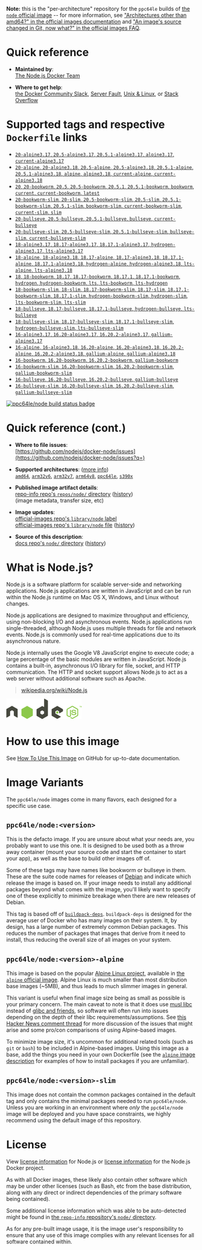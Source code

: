 <!--

********************************************************************************

WARNING:

    DO NOT EDIT "node/README.md"

    IT IS AUTO-GENERATED

    (from the other files in "node/" combined with a set of templates)

********************************************************************************

-->

**Note:** this is the "per-architecture" repository for the `ppc64le` builds of [the `node` official image](https://hub.docker.com/_/node) -- for more information, see ["Architectures other than amd64?" in the official images documentation](https://github.com/docker-library/official-images#architectures-other-than-amd64) and ["An image's source changed in Git, now what?" in the official images FAQ](https://github.com/docker-library/faq#an-images-source-changed-in-git-now-what).

# Quick reference

-	**Maintained by**:  
	[The Node.js Docker Team](https://github.com/nodejs/docker-node)

-	**Where to get help**:  
	[the Docker Community Slack](https://dockr.ly/comm-slack), [Server Fault](https://serverfault.com/help/on-topic), [Unix & Linux](https://unix.stackexchange.com/help/on-topic), or [Stack Overflow](https://stackoverflow.com/help/on-topic)

# Supported tags and respective `Dockerfile` links

-	[`20-alpine3.17`, `20.5-alpine3.17`, `20.5.1-alpine3.17`, `alpine3.17`, `current-alpine3.17`](https://github.com/nodejs/docker-node/blob/1a4f3d2d0c914b4468ba9675cedf70a2f4f0f82d/20/alpine3.17/Dockerfile)
-	[`20-alpine`, `20-alpine3.18`, `20.5-alpine`, `20.5-alpine3.18`, `20.5.1-alpine`, `20.5.1-alpine3.18`, `alpine`, `alpine3.18`, `current-alpine`, `current-alpine3.18`](https://github.com/nodejs/docker-node/blob/1a4f3d2d0c914b4468ba9675cedf70a2f4f0f82d/20/alpine3.18/Dockerfile)
-	[`20`, `20-bookworm`, `20.5`, `20.5-bookworm`, `20.5.1`, `20.5.1-bookworm`, `bookworm`, `current`, `current-bookworm`, `latest`](https://github.com/nodejs/docker-node/blob/1a4f3d2d0c914b4468ba9675cedf70a2f4f0f82d/20/bookworm/Dockerfile)
-	[`20-bookworm-slim`, `20-slim`, `20.5-bookworm-slim`, `20.5-slim`, `20.5.1-bookworm-slim`, `20.5.1-slim`, `bookworm-slim`, `current-bookworm-slim`, `current-slim`, `slim`](https://github.com/nodejs/docker-node/blob/1a4f3d2d0c914b4468ba9675cedf70a2f4f0f82d/20/bookworm-slim/Dockerfile)
-	[`20-bullseye`, `20.5-bullseye`, `20.5.1-bullseye`, `bullseye`, `current-bullseye`](https://github.com/nodejs/docker-node/blob/1a4f3d2d0c914b4468ba9675cedf70a2f4f0f82d/20/bullseye/Dockerfile)
-	[`20-bullseye-slim`, `20.5-bullseye-slim`, `20.5.1-bullseye-slim`, `bullseye-slim`, `current-bullseye-slim`](https://github.com/nodejs/docker-node/blob/1a4f3d2d0c914b4468ba9675cedf70a2f4f0f82d/20/bullseye-slim/Dockerfile)
-	[`18-alpine3.17`, `18.17-alpine3.17`, `18.17.1-alpine3.17`, `hydrogen-alpine3.17`, `lts-alpine3.17`](https://github.com/nodejs/docker-node/blob/8c40f63ed62b2fde41903b097391b74f15f32cea/18/alpine3.17/Dockerfile)
-	[`18-alpine`, `18-alpine3.18`, `18.17-alpine`, `18.17-alpine3.18`, `18.17.1-alpine`, `18.17.1-alpine3.18`, `hydrogen-alpine`, `hydrogen-alpine3.18`, `lts-alpine`, `lts-alpine3.18`](https://github.com/nodejs/docker-node/blob/8c40f63ed62b2fde41903b097391b74f15f32cea/18/alpine3.18/Dockerfile)
-	[`18`, `18-bookworm`, `18.17`, `18.17-bookworm`, `18.17.1`, `18.17.1-bookworm`, `hydrogen`, `hydrogen-bookworm`, `lts`, `lts-bookworm`, `lts-hydrogen`](https://github.com/nodejs/docker-node/blob/1a4f3d2d0c914b4468ba9675cedf70a2f4f0f82d/18/bookworm/Dockerfile)
-	[`18-bookworm-slim`, `18-slim`, `18.17-bookworm-slim`, `18.17-slim`, `18.17.1-bookworm-slim`, `18.17.1-slim`, `hydrogen-bookworm-slim`, `hydrogen-slim`, `lts-bookworm-slim`, `lts-slim`](https://github.com/nodejs/docker-node/blob/1a4f3d2d0c914b4468ba9675cedf70a2f4f0f82d/18/bookworm-slim/Dockerfile)
-	[`18-bullseye`, `18.17-bullseye`, `18.17.1-bullseye`, `hydrogen-bullseye`, `lts-bullseye`](https://github.com/nodejs/docker-node/blob/1a4f3d2d0c914b4468ba9675cedf70a2f4f0f82d/18/bullseye/Dockerfile)
-	[`18-bullseye-slim`, `18.17-bullseye-slim`, `18.17.1-bullseye-slim`, `hydrogen-bullseye-slim`, `lts-bullseye-slim`](https://github.com/nodejs/docker-node/blob/1a4f3d2d0c914b4468ba9675cedf70a2f4f0f82d/18/bullseye-slim/Dockerfile)
-	[`16-alpine3.17`, `16.20-alpine3.17`, `16.20.2-alpine3.17`, `gallium-alpine3.17`](https://github.com/nodejs/docker-node/blob/1a4f3d2d0c914b4468ba9675cedf70a2f4f0f82d/16/alpine3.17/Dockerfile)
-	[`16-alpine`, `16-alpine3.18`, `16.20-alpine`, `16.20-alpine3.18`, `16.20.2-alpine`, `16.20.2-alpine3.18`, `gallium-alpine`, `gallium-alpine3.18`](https://github.com/nodejs/docker-node/blob/1a4f3d2d0c914b4468ba9675cedf70a2f4f0f82d/16/alpine3.18/Dockerfile)
-	[`16-bookworm`, `16.20-bookworm`, `16.20.2-bookworm`, `gallium-bookworm`](https://github.com/nodejs/docker-node/blob/1a4f3d2d0c914b4468ba9675cedf70a2f4f0f82d/16/bookworm/Dockerfile)
-	[`16-bookworm-slim`, `16.20-bookworm-slim`, `16.20.2-bookworm-slim`, `gallium-bookworm-slim`](https://github.com/nodejs/docker-node/blob/1a4f3d2d0c914b4468ba9675cedf70a2f4f0f82d/16/bookworm-slim/Dockerfile)
-	[`16-bullseye`, `16.20-bullseye`, `16.20.2-bullseye`, `gallium-bullseye`](https://github.com/nodejs/docker-node/blob/1a4f3d2d0c914b4468ba9675cedf70a2f4f0f82d/16/bullseye/Dockerfile)
-	[`16-bullseye-slim`, `16.20-bullseye-slim`, `16.20.2-bullseye-slim`, `gallium-bullseye-slim`](https://github.com/nodejs/docker-node/blob/1a4f3d2d0c914b4468ba9675cedf70a2f4f0f82d/16/bullseye-slim/Dockerfile)

[![ppc64le/node build status badge](https://img.shields.io/jenkins/s/https/doi-janky.infosiftr.net/job/multiarch/job/ppc64le/job/node.svg?label=ppc64le/node%20%20build%20job)](https://doi-janky.infosiftr.net/job/multiarch/job/ppc64le/job/node/)

# Quick reference (cont.)

-	**Where to file issues**:  
	[https://github.com/nodejs/docker-node/issues](https://github.com/nodejs/docker-node/issues?q=)

-	**Supported architectures**: ([more info](https://github.com/docker-library/official-images#architectures-other-than-amd64))  
	[`amd64`](https://hub.docker.com/r/amd64/node/), [`arm32v6`](https://hub.docker.com/r/arm32v6/node/), [`arm32v7`](https://hub.docker.com/r/arm32v7/node/), [`arm64v8`](https://hub.docker.com/r/arm64v8/node/), [`ppc64le`](https://hub.docker.com/r/ppc64le/node/), [`s390x`](https://hub.docker.com/r/s390x/node/)

-	**Published image artifact details**:  
	[repo-info repo's `repos/node/` directory](https://github.com/docker-library/repo-info/blob/master/repos/node) ([history](https://github.com/docker-library/repo-info/commits/master/repos/node))  
	(image metadata, transfer size, etc)

-	**Image updates**:  
	[official-images repo's `library/node` label](https://github.com/docker-library/official-images/issues?q=label%3Alibrary%2Fnode)  
	[official-images repo's `library/node` file](https://github.com/docker-library/official-images/blob/master/library/node) ([history](https://github.com/docker-library/official-images/commits/master/library/node))

-	**Source of this description**:  
	[docs repo's `node/` directory](https://github.com/docker-library/docs/tree/master/node) ([history](https://github.com/docker-library/docs/commits/master/node))

# What is Node.js?

Node.js is a software platform for scalable server-side and networking applications. Node.js applications are written in JavaScript and can be run within the Node.js runtime on Mac OS X, Windows, and Linux without changes.

Node.js applications are designed to maximize throughput and efficiency, using non-blocking I/O and asynchronous events. Node.js applications run single-threaded, although Node.js uses multiple threads for file and network events. Node.js is commonly used for real-time applications due to its asynchronous nature.

Node.js internally uses the Google V8 JavaScript engine to execute code; a large percentage of the basic modules are written in JavaScript. Node.js contains a built-in, asynchronous I/O library for file, socket, and HTTP communication. The HTTP and socket support allows Node.js to act as a web server without additional software such as Apache.

> [wikipedia.org/wiki/Node.js](https://en.wikipedia.org/wiki/Node.js)

![logo](https://raw.githubusercontent.com/docker-library/docs/01c12653951b2fe592c1f93a13b4e289ada0e3a1/node/logo.png)

# How to use this image

See [How To Use This Image](https://github.com/nodejs/docker-node/blob/master/README.md#how-to-use-this-image) on GitHub for up-to-date documentation.

# Image Variants

The `ppc64le/node` images come in many flavors, each designed for a specific use case.

## `ppc64le/node:<version>`

This is the defacto image. If you are unsure about what your needs are, you probably want to use this one. It is designed to be used both as a throw away container (mount your source code and start the container to start your app), as well as the base to build other images off of.

Some of these tags may have names like bookworm or bullseye in them. These are the suite code names for releases of [Debian](https://wiki.debian.org/DebianReleases) and indicate which release the image is based on. If your image needs to install any additional packages beyond what comes with the image, you'll likely want to specify one of these explicitly to minimize breakage when there are new releases of Debian.

This tag is based off of [`buildpack-deps`](https://hub.docker.com/_/buildpack-deps/). `buildpack-deps` is designed for the average user of Docker who has many images on their system. It, by design, has a large number of extremely common Debian packages. This reduces the number of packages that images that derive from it need to install, thus reducing the overall size of all images on your system.

## `ppc64le/node:<version>-alpine`

This image is based on the popular [Alpine Linux project](https://alpinelinux.org), available in [the `alpine` official image](https://hub.docker.com/_/alpine). Alpine Linux is much smaller than most distribution base images (~5MB), and thus leads to much slimmer images in general.

This variant is useful when final image size being as small as possible is your primary concern. The main caveat to note is that it does use [musl libc](https://musl.libc.org) instead of [glibc and friends](https://www.etalabs.net/compare_libcs.html), so software will often run into issues depending on the depth of their libc requirements/assumptions. See [this Hacker News comment thread](https://news.ycombinator.com/item?id=10782897) for more discussion of the issues that might arise and some pro/con comparisons of using Alpine-based images.

To minimize image size, it's uncommon for additional related tools (such as `git` or `bash`) to be included in Alpine-based images. Using this image as a base, add the things you need in your own Dockerfile (see the [`alpine` image description](https://hub.docker.com/_/alpine/) for examples of how to install packages if you are unfamiliar).

## `ppc64le/node:<version>-slim`

This image does not contain the common packages contained in the default tag and only contains the minimal packages needed to run `ppc64le/node`. Unless you are working in an environment where *only* the `ppc64le/node` image will be deployed and you have space constraints, we highly recommend using the default image of this repository.

# License

View [license information](https://github.com/nodejs/node/blob/master/LICENSE) for Node.js or [license information](https://github.com/nodejs/docker-node/blob/master/LICENSE) for the Node.js Docker project.

As with all Docker images, these likely also contain other software which may be under other licenses (such as Bash, etc from the base distribution, along with any direct or indirect dependencies of the primary software being contained).

Some additional license information which was able to be auto-detected might be found in [the `repo-info` repository's `node/` directory](https://github.com/docker-library/repo-info/tree/master/repos/node).

As for any pre-built image usage, it is the image user's responsibility to ensure that any use of this image complies with any relevant licenses for all software contained within.
